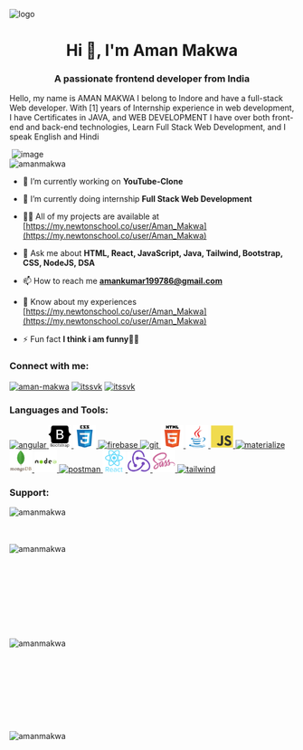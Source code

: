![logo](https://github.com/aaman.gif)
<h1 align="center">Hi 👋, I'm Aman Makwa</h1>
<h3 align="center">A passionate frontend developer from India</h3>
<p>Hello, my name is AMAN MAKWA I belong to Indore and have a full-stack Web developer. With [1] years of Internship experience in web development, I have Certificates in JAVA, and WEB DEVELOPMENT I have over both front-end and back-end technologies, Learn Full Stack Web Development, and I speak English and Hindi</p>
<img width="500" align="right" src="https://i.pinimg.com/originals/e8/f4/53/e8f453469a3ec97ecd354df465d73913.gif" alt="image">

<p align="left"> <img src="https://komarev.com/ghpvc/?username=amanmakwa&label=Profile%20views&color=0e75b6&style=flat" alt="amanmakwa" /> </p>

- 🔭 I’m currently working on **YouTube-Clone**

- 🌱 I’m currently doing internship **Full Stack Web Development**

- 👨‍💻 All of my projects are available at [https://my.newtonschool.co/user/Aman_Makwa](https://my.newtonschool.co/user/Aman_Makwa)

- 💬 Ask me about **HTML, React, JavaScript, Java, Tailwind, Bootstrap, CSS, NodeJS, DSA**

- 📫 How to reach me **amankumar199786@gmail.com**

- 📄 Know about my experiences [https://my.newtonschool.co/user/Aman_Makwa](https://my.newtonschool.co/user/Aman_Makwa)

- ⚡ Fun fact **I think i am funny🦋💫**

<h3 align="left">Connect with me:</h3>
<p align="left">
<a href="https://linkedin.com/in/aman-makwa" target="blank"><img align="center" src="https://raw.githubusercontent.com/rahuldkjain/github-profile-readme-generator/master/src/images/icons/Social/linked-in-alt.svg" alt="aman-makwa" height="30" width="40" /></a>
<a href="https://instagram.com/itssvk" target="blank"><img align="center" src="https://raw.githubusercontent.com/rahuldkjain/github-profile-readme-generator/master/src/images/icons/Social/instagram.svg" alt="itssvk" height="30" width="40" /></a>
<a href="https://www.youtube.com/c/itssvk" target="blank"><img align="center" src="https://raw.githubusercontent.com/rahuldkjain/github-profile-readme-generator/master/src/images/icons/Social/youtube.svg" alt="itssvk" height="30" width="40" /></a>
</p>

<h3 align="left">Languages and Tools:</h3>
<p align="left"> <a href="https://angular.io" target="_blank" rel="noreferrer"> <img src="https://angular.io/assets/images/logos/angular/angular.svg" alt="angular" width="40" height="40"/> </a> <a href="https://getbootstrap.com" target="_blank" rel="noreferrer"> <img src="https://raw.githubusercontent.com/devicons/devicon/master/icons/bootstrap/bootstrap-plain-wordmark.svg" alt="bootstrap" width="40" height="40"/> </a> <a href="https://www.w3schools.com/css/" target="_blank" rel="noreferrer"> <img src="https://raw.githubusercontent.com/devicons/devicon/master/icons/css3/css3-original-wordmark.svg" alt="css3" width="40" height="40"/> </a> <a href="https://firebase.google.com/" target="_blank" rel="noreferrer"> <img src="https://www.vectorlogo.zone/logos/firebase/firebase-icon.svg" alt="firebase" width="40" height="40"/> </a> <a href="https://git-scm.com/" target="_blank" rel="noreferrer"> <img src="https://www.vectorlogo.zone/logos/git-scm/git-scm-icon.svg" alt="git" width="40" height="40"/> </a> <a href="https://www.w3.org/html/" target="_blank" rel="noreferrer"> <img src="https://raw.githubusercontent.com/devicons/devicon/master/icons/html5/html5-original-wordmark.svg" alt="html5" width="40" height="40"/> </a> <a href="https://www.java.com" target="_blank" rel="noreferrer"> <img src="https://raw.githubusercontent.com/devicons/devicon/master/icons/java/java-original.svg" alt="java" width="40" height="40"/> </a> <a href="https://developer.mozilla.org/en-US/docs/Web/JavaScript" target="_blank" rel="noreferrer"> <img src="https://raw.githubusercontent.com/devicons/devicon/master/icons/javascript/javascript-original.svg" alt="javascript" width="40" height="40"/> </a> <a href="https://materializecss.com/" target="_blank" rel="noreferrer"> <img src="https://raw.githubusercontent.com/prplx/svg-logos/5585531d45d294869c4eaab4d7cf2e9c167710a9/svg/materialize.svg" alt="materialize" width="40" height="40"/> </a> <a href="https://www.mongodb.com/" target="_blank" rel="noreferrer"> <img src="https://raw.githubusercontent.com/devicons/devicon/master/icons/mongodb/mongodb-original-wordmark.svg" alt="mongodb" width="40" height="40"/> </a> <a href="https://nodejs.org" target="_blank" rel="noreferrer"> <img src="https://raw.githubusercontent.com/devicons/devicon/master/icons/nodejs/nodejs-original-wordmark.svg" alt="nodejs" width="40" height="40"/> </a> <a href="https://postman.com" target="_blank" rel="noreferrer"> <img src="https://www.vectorlogo.zone/logos/getpostman/getpostman-icon.svg" alt="postman" width="40" height="40"/> </a> <a href="https://reactjs.org/" target="_blank" rel="noreferrer"> <img src="https://raw.githubusercontent.com/devicons/devicon/master/icons/react/react-original-wordmark.svg" alt="react" width="40" height="40"/> </a> <a href="https://redux.js.org" target="_blank" rel="noreferrer"> <img src="https://raw.githubusercontent.com/devicons/devicon/master/icons/redux/redux-original.svg" alt="redux" width="40" height="40"/> </a> <a href="https://sass-lang.com" target="_blank" rel="noreferrer"> <img src="https://raw.githubusercontent.com/devicons/devicon/master/icons/sass/sass-original.svg" alt="sass" width="40" height="40"/> </a> <a href="https://tailwindcss.com/" target="_blank" rel="noreferrer"> <img src="https://www.vectorlogo.zone/logos/tailwindcss/tailwindcss-icon.svg" alt="tailwind" width="40" height="40"/> </a> </p>
<h3 align="left">Support:</h3>
<p><a href="https://www.buymeacoffee.com/amanmakwa"> <img align="left" src="https://cdn.buymeacoffee.com/buttons/v2/default-yellow.png" height="50" width="210" alt="amanmakwa" /></a></p><br><br><br>

<p><img width="450" align="left" src="https://github-readme-stats.vercel.app/api/top-langs?username=amanmakwa&show_icons=true&locale=en&layout=compact" alt="amanmakwa" /></p><br><br><br><br><br><br><br><br><br>

<p>&nbsp;<img align="left" src="https://github-readme-stats.vercel.app/api?username=amanmakwa&show_icons=true&locale=en" alt="amanmakwa" /></p><br><br><br><br><br><br><br>

<p><img align="left" src="https://github-readme-streak-stats.herokuapp.com/?user=amanmakwa&" alt="amanmakwa" /></p>
